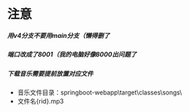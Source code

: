 # 注意

##### 用v4分支不要用main分支（懒得删了

##### 端口改成了8001（我的电脑好像8000出问题了

##### 下载音乐需要提前放置对应文件

- 音乐文件目录：springboot-webapp\target\classes\songs\
- 文件名{rid}.mp3
